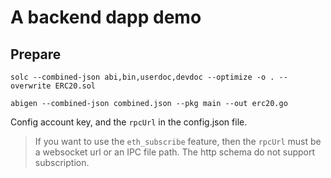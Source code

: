 # A backend dapp demo

## Prepare

```shell
solc --combined-json abi,bin,userdoc,devdoc --optimize -o . --overwrite ERC20.sol

abigen --combined-json combined.json --pkg main --out erc20.go
```

Config account key, and the `rpcUrl` in the config.json file.

> If you want to use the `eth_subscribe` feature, then the `rpcUrl` must be a websocket url or an IPC file path.
> The http schema do not support subscription.

